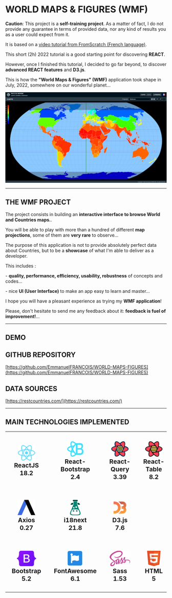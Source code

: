# WORLD MAPS & FIGURES (WMF)

**Caution**: This project is a **self-training project**. As a matter of fact, I do not provide any guarantee in terms of provided data, nor any kind of results you as a user could expect from it.

It is based on a [video tutorial from FromScratch (French language)](https://www.youtube.com/watch?v=f0X1Tl8aHtA).

This short (2h) 2022 tutorial is a good starting point for discovering **REACT**.

However, once I finished this tutorial, I decided to go far beyond, to discover **advanced REACT features** and **D3.js**.

This is how the **"World Maps & Figures" (WMF)** application took shape in July, 2022, somewhere on our wonderful planet...

![World-Maps-Figures](World-Maps-Figures.png "World-Maps-Figures")

---

## THE WMF PROJECT

<p>The project consists in building an <strong>interactive interface to browse World and Countries maps.</strong>.</p>
<p>You will be able to play with more than a hundred of different <strong>map projections</strong>, some of them are <strong>very rare</strong> to observe...</p>
<p>The purpose of this application is not to provide absolutely perfect data about Countries, but to be a <strong>showcase</strong> of what I'm able to deliver as a developer.</p>
<p>This includes :</p>
<p>- <strong>quality, performance, efficiency, usability, robustness</strong> of concepts and codes...</p>
<p>- nice <strong>UI (User Interface)</strong> to make an app easy to learn and master...</p>

<p>I hope you will have a pleasant experience as trying my <strong>WMF application</strong>!</p>
<p>Please, don't hesitate to send me any feedback about it: <strong>feedback is fuel of improvement!</strong>...</p>

---

## DEMO

## GITHUB REPOSITORY
[https://github.com/EmmanuelFRANCOIS/WORLD-MAPS-FIGURES](https://github.com/EmmanuelFRANCOIS/WORLD-MAPS-FIGURES)

## DATA SOURCES
[https://restcountries.com/](https://restcountries.com/)

---

## MAIN TECHNOLOGIES IMPLEMENTED

<table style="width: 100%; border-collapse: collapse; border: none !important;">
  <tbody>
    <tr style="border: none; text-align: center;">
      <td align="center" style="padding: 30px 20px; border: none;">
        <picture><img src="./src/assets/logos/React.svg" alt="react" height="48" /></picture>
        <div style="font-size: 1.2rem; font-weight: bold;">ReactJS<br />18.2</div>
      </td>
      <td align="center" style="padding: 30px 20px; border: none;">
        <img src="./src/assets/logos/React-Bootstrap.svg" alt="react-bootstrap" height="48" />
        <div style="font-size: 1.2rem; font-weight: bold;">React-Bootstrap<br />2.4</div>
      </td>
      <td align="center" style="padding: 30px 20px; border: none;">
        <img src="./src/assets/logos/React-Query.svg" alt="react-query" height="48" />
        <div style="font-size: 1.2rem; font-weight: bold;">React-Query<br />3.39</div>
      </td>
      <td align="center" style="padding: 30px 20px; border: none;">
        <img src="./src/assets/logos/React-Table.svg" alt="react-table" height="48" />
        <div style="font-size: 1.2rem; font-weight: bold;">React-Table<br />8.2</div>
      </td>
      <td align="center" style="padding: 30px 20px; border: none;">
        <img src="./src/assets/logos/React-i18next.svg" alt="react-i18next" height="48" />
        <div style="font-size: 1.2rem; font-weight: bold;">React-i18next<br />11.1</div>
      </td>
      <td align="center" style="padding: 30px 20px; border: none;">
      </td>
    </tr>
    <tr style="margin: 0 30px 0 30px; text-align: center;">
      <td align="center" style="padding: 30px 20px; border: none;">
        <img src="./src/assets/logos/Axios.svg" alt="axios" height="48" />
        <div style="font-size: 1.2rem; font-weight: bold;">Axios<br />0.27</div>
      </td>
      <td align="center" style="padding: 30px 20px; border: none;">
        <img src="./src/assets/logos/i18next.svg" alt="i18next" height="48" />
        <div style="font-size: 1.2rem; font-weight: bold;">i18next<br />21.8</div>
      </td>
      <td align="center" style="padding: 30px 20px; border: none;">
        <img src="./src/assets/logos/D3js.svg" alt="d3-js" height="48" />
        <div style="font-size: 1.2rem; font-weight: bold;">D3.js<br />7.6</div>
      </td>
      <td align="center" style="padding: 30px 20px; border: none;">
      </td>
      <td align="center" style="padding: 30px 20px; border: none;">
      </td>
      <td align="center" style="padding: 30px 20px; border: none;">
      </td>
    </tr>
    <tr style="margin: 0 30px 0 30px; text-align: center;">
      <td align="center" style="padding: 30px 20px; border: none;">
        <img src="./src/assets/logos/Bootstrap.svg" alt="javascript" height="48" />
        <div style="font-size: 1.2rem; font-weight: bold;">Bootstrap<br />5.2</div>
      </td>
      <td align="center" style="padding: 30px 20px; border: none;">
        <img src="./src/assets/logos/FontAwesome.svg" alt="javascript" height="48" />
        <div style="font-size: 1.2rem; font-weight: bold;">FontAwesome<br />6.1</div>
      </td>
      <td align="center" style="padding: 30px 20px; border: none;">
        <img src="./src/assets/logos/Sass.svg" alt="javascript" height="48" />
        <div style="font-size: 1.2rem; font-weight: bold;">Sass<br />1.53</div>
      </td>
      <td align="center" style="padding: 30px 20px; border: none;">
        <img src="./src/assets/logos/HTML5.svg" alt="html5" height="48" />
        <div style="font-size: 1.2rem; font-weight: bold;">HTML<br />5</div>
      </td>
      <td align="center" style="padding: 30px 20px; border: none;">
        <img src="./src/assets/logos/CSS3.svg" alt="css3" height="48" />
        <div style="font-size: 1.2rem; font-weight: bold;">CSS<br />3</div>
      </td>
      <td align="center" style="padding: 30px 20px; border: none;">
        <img src="./src/assets/logos/Javascript.svg" alt="javascript" height="48" />
        <div style="font-size: 1.2rem; font-weight: bold;">Javascript<br />ES6</div>
      </td>
    </tr>
  </tbody>
</table>


